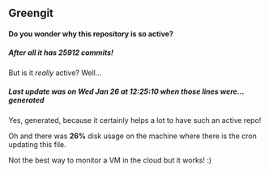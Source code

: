 ## Greengit

#### Do you wonder why this repository is so active?

##### After all it has 25912 commits!

But is it *really* active? Well...

##### Last update was on Wed Jan 26 at 12:25:10 when those lines were... generated

Yes, generated, because it certainly helps a lot to have such an active repo!

Oh and there was **26%** disk usage on the machine
where there is the cron updating this file.

Not the best way to monitor a VM in the cloud but it works! :)
